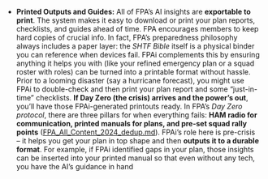 - **Printed Outputs and Guides:** All of FPA’s AI insights are **exportable to print**. The system makes it easy to download or print your plan reports, checklists, and guides ahead of time. FPA encourages members to keep hard copies of crucial info. In fact, FPA’s preparedness philosophy always includes a paper layer: the _SHTF Bible_ itself is a physical binder you can reference when devices fail. FPAi complements this by ensuring anything it helps you with (like your refined emergency plan or a squad roster with roles) can be turned into a printable format without hassle. Prior to a looming disaster (say a hurricane forecast), you might use FPAi to double-check and then print your plan report and some “just-in-time” checklists. **If Day Zero (the crisis) arrives and the power’s out**, you’ll have those FPAi-generated printouts ready. In FPA’s _Day Zero protocol_, there are three pillars for when everything fails: **HAM radio for communication, printed manuals for plans, and pre-set squad rally points** ([FPA_All_Content_2024_dedup.md](file://file-8chavoigzfxzbru5bsau7m%23:~:text=the%20fpa%20ensures%20squads%20are,manuals%20for%20plans,%20and%20squad/)). FPAi’s role here is pre-crisis – it helps you get your plan in top shape and then **outputs it to a durable format**. For example, if FPAi identified gaps in your plan, those insights can be inserted into your printed manual so that even without any tech, you have the AI’s guidance in hand